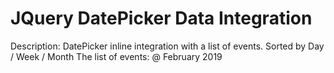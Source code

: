 # JQuery DatePicker Data Integration

Description:
DatePicker inline integration with a list of events. 
Sorted by Day / Week / Month 
The list of events: @ February 2019
